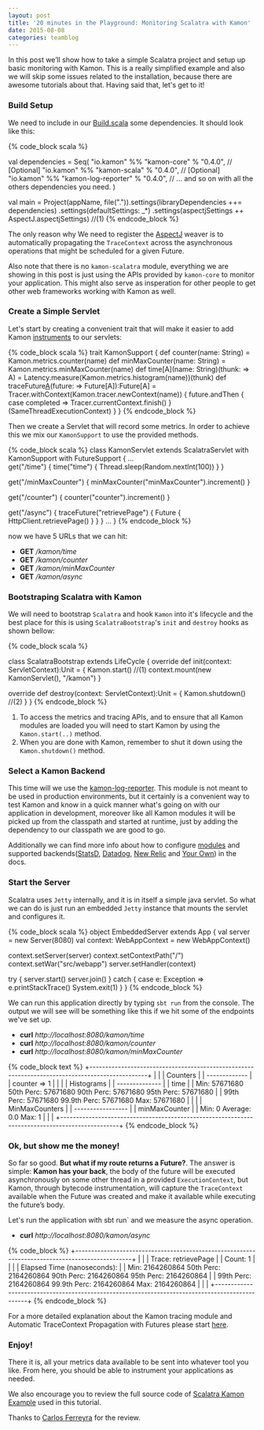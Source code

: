 ```yaml
---
layout: post
title: '20 minutes in the Playground: Monitoring Scalatra with Kamon'
date: 2015-08-08
categories: teamblog
---
```


In this post we’ll show how to take a simple Scalatra project and setup up basic monitoring with Kamon. This is a really
simplified example and also we will skip some issues related to the installation, because there are awesome tutorials
about that. Having said that, let's get to it!



### Build Setup ###

We need to include in our [Build.scala] some dependencies. It should look like this:

{% code_block scala %}

val dependencies = Seq(
    "io.kamon"    	          %% "kamon-core"           	  % "0.4.0",
     // [Optional]
    "io.kamon"    	          %% "kamon-scala"                % "0.4.0",
     // [Optional]
    "io.kamon"    	          %% "kamon-log-reporter"   	  % "0.4.0",
     // ... and so on with all the others dependencies you need.
    )

val main = Project(appName, file(".")).settings(libraryDependencies ++= dependencies)
              .settings(defaultSettings: _*)
              .settings(aspectjSettings ++ AspectJ.aspectjSettings) //(1)
{% endcode_block %}

The only reason why We need to register the [AspectJ] weaver is to automatically propagating the `TraceContext` across the
asynchronous operations that might be scheduled for a given Future.

Also note that there is no `kamon-scalatra` module, everything we are showing in this post is just using the APIs provided by
`kamon-core` to monitor your application. This might also serve as insperation for other people to get other web frameworks
working with Kamon as well.


### Create a Simple Servlet ###

Let's start by creating a convenient trait that will make it easier to add Kamon [instruments] to our servlets:

{% code_block scala %}
trait KamonSupport {
  def counter(name: String) = Kamon.metrics.counter(name)
  def minMaxCounter(name: String) = Kamon.metrics.minMaxCounter(name)
  def time[A](name: String)(thunk: => A) = Latency.measure(Kamon.metrics.histogram(name))(thunk)
  def traceFuture[A](name:String)(future: => Future[A]):Future[A] =
    Tracer.withContext(Kamon.tracer.newContext(name)) {
     future.andThen { case completed ⇒ Tracer.currentContext.finish() }(SameThreadExecutionContext)
   }
}
{% endcode_block %}

Then we create a Servlet that will record some metrics. In order to achieve this we mix our `KamonSupport` to use the
provided methods.

{% code_block scala %}
class KamonServlet extends ScalatraServlet with KamonSupport with FutureSupport {
  ...  
  get("/time") {
    time("time") {
      Thread.sleep(Random.nextInt(100))
    }
  }

  get("/minMaxCounter") {
    minMaxCounter("minMaxCounter").increment()
  }

  get("/counter") {
    counter("counter").increment()
  }

  get("/async") {
    traceFuture("retrievePage") {
      Future {
        HttpClient.retrievePage()
      }
    }
  }
  ...
}
{% endcode_block %}

now we have 5 URLs that we can hit:

* **GET** */kamon/time*
* **GET** */kamon/counter*
* **GET** */kamon/minMaxCounter*
* **GET** */kamon/async*


### Bootstraping Scalatra with Kamon ###

We will need to bootstrap `Scalatra` and hook `Kamon` into it's lifecycle and the best place for this is using `ScalatraBootstrap`'s
`init` and `destroy` hooks as shown bellow:

{% code_block scala %}

class ScalatraBootstrap extends LifeCycle {
  override def init(context: ServletContext):Unit = {
    Kamon.start() //(1)
    context.mount(new KamonServlet(), "/kamon")
  }

  override def destroy(context: ServletContext):Unit = {
    Kamon.shutdown() //(2)
  }
}
{% endcode_block %}

1. To access the metrics and tracing APIs, and to ensure that all Kamon modules are loaded you will need to start Kamon
by using the `Kamon.start(..)` method.
2. When you are done with Kamon, remember to shut it down using the
`Kamon.shutdown()` method.

### Select a Kamon Backend ###

This time will we use the [kamon-log-reporter]. This module is not meant to be used in production environments, but it
certainly is a convenient way to test Kamon and know in a quick manner what's going on with our application in
development, moreover like all Kamon modules it will be picked up from the classpath and started at runtime, just by adding the
dependency to our classpath we are good to go.

Additionally we can find more info about how to configure [modules] and supported backends([StatsD], [Datadog], [New
Relic] and [Your Own]) in the docs.


### Start the Server ###

Scalatra uses `Jetty` internally, and it is in itself a simple java servlet. So what we can do is just run an embedded
`Jetty` instance that mounts the servlet and configures it.

{% code_block scala %}
object EmbeddedServer extends App {
  val server = new Server(8080)
  val context: WebAppContext = new WebAppContext()

  context.setServer(server)
  context.setContextPath("/")
  context.setWar("src/webapp")
  server.setHandler(context)

  try {
    server.start()
    server.join()
  } catch {
    case e: Exception =>
      e.printStackTrace()
      System.exit(1)
  }
}
{% endcode_block %}

We can run this application directly by typing `sbt run` from the console. The output we will see will be something like
this if we hit some of the endpoints we've set up.

* **curl** *http://localhost:8080/kamon/time*
* **curl** *http://localhost:8080/kamon/counter*
* **curl** *http://localhost:8080/kamon/minMaxCounter*

{% code_block text %}
+------------------------------------------------------------------------------------------------+
|                                                                                                |
|                                         Counters                                               |
|                                       -------------                                            |
|                                    counter  =>  1                                              |
|                                                                                                |
|                                        Histograms                                              |
|                                      --------------                                            |
|  time                                                                                          |
|    Min: 57671680     50th Perc: 57671680       90th Perc: 57671680       95th Perc: 57671680   |
|                      99th Perc: 57671680     99.9th Perc: 57671680             Max: 57671680   |
|                                                                                                |
|                                      MinMaxCounters                                            |
|                                    -----------------                                           |
|  minMaxCounter                                                                                 |
|          Min: 0                      Average: 0.0                         Max: 1               |
|                                                                                                |
+------------------------------------------------------------------------------------------------+
{% endcode_block %}

### Ok, but show me the money! ###

So far so good. **But what if my route returns a Future?**. The answer is simple: **Kamon has your back**, the
body of the future will be executed asynchronously on some other thread in a provided `ExecutionContext`, but Kamon,
through bytecode instrumentation, will capture the `TraceContext` available when the Future was created and make it
available while executing the future’s body.

Let's run the application with sbt run` and we measure the async operation.

* **curl** *http://localhost:8080/kamon/async*

{% code_block %}
+------------------------------------------------------------------------------------------------+
|                                                                                                |
|    Trace: retrievePage                                                                         |
|    Count: 1                                                                                    |
|                                                                                                |
|  Elapsed Time (nanoseconds):                                                                   |
|    Min: 2164260864   50th Perc: 2164260864     90th Perc: 2164260864     95th Perc: 2164260864 |
|                      99th Perc: 2164260864   99.9th Perc: 2164260864           Max: 2164260864 |
|                                                                                                |
+------------------------------------------------------------------------------------------------+
{% endcode_block %}

For a more detailed explanation about the Kamon tracing module and Automatic TraceContext Propagation with Futures
please start [here].

### Enjoy! ###

There it is, all your metrics data available to be sent into whatever tool you like. From here, you should be able to
instrument your applications as needed.

We also encourage you to review the full source code of [Scalatra Kamon Example] used in this tutorial.

Thanks to [Carlos Ferreyra] for the review.

[Carlos Ferreyra]:https://twitter.com/cryptic_marlbo
[modules]: /core/modules/using-modules/
[instruments]: /core/metrics/instruments/
[kamon-log-reporter]: /backends/log-reporter/
[AspectJ]: https://github.com/kamon-io/Kamon/blob/master/kamon-examples/kamon-scalatra-example/project/AspectJ.scala
[Build.scala]:https://github.com/kamon-io/Kamon/blob/master/kamon-examples/kamon-scalatra-example/project/Build.scala
[StatsD]: /backends/statsd/
[Datadog]: /backends/datadog/
[New Relic]: /backends/newrelic/
[Your Own]: /core/metrics/subscription-protocol/
[here]: /core/tracing/core-concepts/
[Scalatra Kamon Example]: https://github.com/kamon-io/Kamon/tree/master/kamon-examples/kamon-scalatra-example
